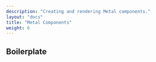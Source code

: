 ```yaml
---
description: "Creating and rendering Metal components."
layout: "docs"
title: "Metal Components"
weight: 6
---
```


## Boilerplate
